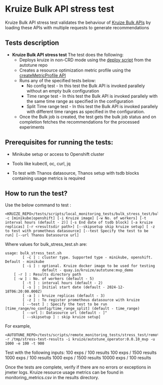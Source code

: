 # **Kruize Bulk API stress test**

Kruize Bulk API stress test validates the behaviour of [Kruize Bulk APIs](/design/BulkAPI.md) by loading these APIs with multiple requests to generate recommendations 

## Tests description
- **Kruize Bulk API stress test**
   The test does the following:
   - Deploys kruize in non-CRD mode using the [deploy script](https://github.com/kruize/autotune/blob/master/deploy.sh) from the autotune repo
   - Creates a resource optimization metric profile using the [createMetricProfile API](/design/MetricProfileAPI.md) 
   - Runs any of the specified tests below:
     - No config test - In this test the Bulk API is invoked parallely without an empty bulk configuration
     - Time range test - In this test the Bulk API is invoked parallely with the same time range as specified in the configuration
     - Split Time range test - In this test the Bulk API is invoked parallely with different time ranges as specified in the configuration.
   - Once the Bulk job is created, the test gets the bulk job status and on completion fetches the recommendations for the processed experiments
  
## Prerequisites for running the tests:
- Minikube setup or access to Openshift cluster
- Tools like kubectl, oc, curl, jq

- To test with Thanos datasource, Thanos setup with tsdb blocks containing usage metrics is required

## How to run the test?

Use the below command to test :

```
<KRUIZE_REPO>/tests/scripts/local_monitoring_tests/bulk_stress_test/bulk_stress_test.sh -c [minikube|openshift] [-i Kruize image] [-w No. of workers] [-t interval hours (default - 2)] [-s End date of tsdb block] [-a kruize replicas] [-r <resultsdir path>] [--skipsetup skip kruize setup] [ -z to test with prometheus datasource] [--test Specify the test to be run] [--url Thanos Datasource url]
```

Where values for bulk_stress_test.sh are:

```
usage: bulk_stress_test.sh 
        [ -c ] : cluster type. Supported type - minikube, openshift. Default - minikube
        [ -i ] : optional. Kruize docker image to be used for testing
                 default - quay.io/kruize/autotune:mvp_demo 
	[ -r ] : Results directory path
	[ -w ] : No. of workers (default - 5)
        [ -t ] : interval hours (default - 2)
        [ -s ] : Initial start date (default - 2024-12-18T06:20:00.000Z)
        [ -a ] : kruize replicas (default - 3)
        [ -z ] : To register prometheus datasource with kruize
        [ --test ] : Specify the test to be run [time_range/no_config/time_range_split] (default - time_range)
        [ --url ]: Datasource url (default - ]"
        [ --skipsetup ] : skip kruize setup] 
```

For example,

```
<AUTOTUNE_REPO>/tests/scripts/remote_monitoring_tests/stress_test/remote_monitoring_stress_test.sh -r /tmp/stress-test-results -i kruize/autotune_operator:0.0.10_mvp -u 1000 -e 100 -t 900
```

Test with the following inputs:
100 exps / 100 results
100 exps / 1500 results
1000 exps / 100 results
1000 exps / 1500 results
10000 exps / 100 results

Once the tests are complete, verify if there are no errors or exceptions in jmeter logs. Kruize resource usage metrics can be found in monitoring_metrics.csv in the results directory.
